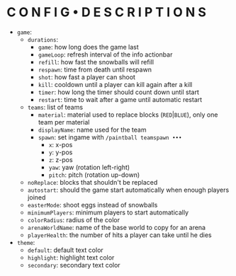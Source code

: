 

# C O N F I G  • D E S C R I P T I O N S

- `game`:
  - `durations`:
    - `game`:     how long does the game last
    - `gameLoop`: refresh interval of the info actionbar
    - `refill`:   how fast the snowballs will refill
    - `respawn`:  time from death until respawn
    - `shot`:     how fast a player can shoot
    - `kill`:     cooldown until a player can kill again after a kill
    - `timer`:    how long the timer should count down until start
    - `restart`:  time to wait after a game until automatic restart
  - `teams`: list of teams
    - `material`: material used to replace blocks (`RED`|`BLUE`), only one team per material
    - `displayName`: name used for the team
    - `spawn`: set ingame with `/paintball teamspawn •••` 
      - `x`:   x-pos
      - `y`:   y-pos
      - `z`:   z-pos
      - `yaw`: yaw (rotation left-right)
      - `pitch`: pitch (rotation up-down)
  - `noReplace`:  blocks that shouldn't be replaced
  - `autostart`:  should the game start automatically when enough players joined
  - `easterMode`: shoot eggs instead of snowballs
  - `minimumPlayers`: minimum players to start automatically
  - `colorRadius`: radius of the color
  - `arenaWorldName`: name of the base world to copy for an arena
  - `playerHealth`: the number of hits a player can take until he dies
- `theme`:
  - `default`:   default text color
  - `highlight`: highlight text color
  - `secondary`: secondary text color